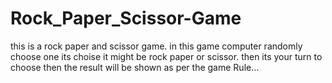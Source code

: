 # Rock_Paper_Scissor-Game
this is a rock paper and scissor game. in this game computer randomly  choose one its choise it might be rock paper or scissor. then its your turn to choose then the result will be shown as per the game Rule...
